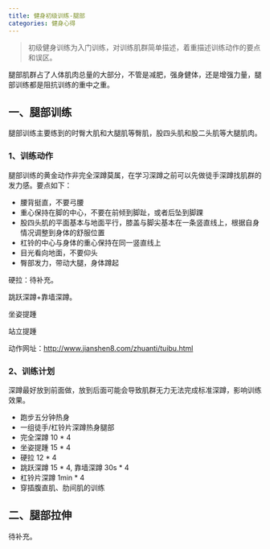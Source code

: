 ```yaml
---
title: 健身初级训练-腿部
categories: 健身心得
---
```

> 初级健身训练为入门训练，对训练肌群简单描述，着重描述训练动作的要点和误区。

腿部肌群占了人体肌肉总量的大部分，不管是减肥，强身健体，还是增强力量，腿部训练都是阻抗训练的重中之重。
## 一、腿部训练
腿部训练主要练到的时臀大肌和大腿肌等臀肌，股四头肌和股二头肌等大腿肌肉。
### 1、训练动作

腿部训练的黄金动作非完全深蹲莫属，在学习深蹲之前可以先做徒手深蹲找肌群的发力感。要点如下：

- 腰背挺直，不要弓腰
- 重心保持在脚的中心，不要在前倾到脚趾，或者后坠到脚踝
- 股四头肌的平面基本与地面平行，膝盖与脚尖基本在一条竖直线上，根据自身情况调整到身体的舒服位置
- 杠铃的中心与身体的重心保持在同一竖直线上
- 目光看向地面，不要仰头
- 臀部发力，带动大腿，身体蹲起

硬拉：待补充。

跳跃深蹲+靠墙深蹲。

坐姿提踵

站立提踵

动作网址：http://www.jianshen8.com/zhuanti/tuibu.html

### 2、训练计划
深蹲最好放到前面做，放到后面可能会导致肌群无力无法完成标准深蹲，影响训练效果。

- 跑步五分钟热身
- 一组徒手/杠铃片深蹲热身腿部
- 完全深蹲 10 * 4
- 坐姿提踵 15 * 4
- 硬拉 12 * 4
- 跳跃深蹲 15 * 4, 靠墙深蹲 30s * 4
- 杠铃片深蹲 1min * 4
- 穿插腹直肌、肋间肌的训练

## 二、腿部拉伸
待补充。